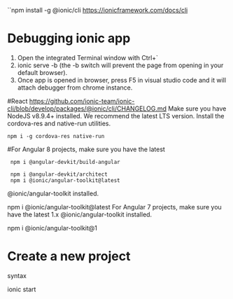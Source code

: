 ``npm install -g @ionic/cli
https://ionicframework.com/docs/cli

# Debugging ionic app

1) Open the integrated Terminal window with Ctrl+` 
2) ionic serve -b (the -b switch will prevent the page from opening in your default browser).
3) Once app is opened in browser, press F5 in visual studio code and it will attach debugger from chrome instance.



#React
https://github.com/ionic-team/ionic-cli/blob/develop/packages/@ionic/cli/CHANGELOG.md
Make sure you have NodeJS v8.9.4+ installed. We recommend the latest LTS version.
Install the cordova-res and native-run utilities.
```
npm i -g cordova-res native-run
```

#For Angular 8 projects, make sure you have the latest 
```
 npm i @angular-devkit/build-angular
  
 npm i @angular-devkit/architect
 npm i @ionic/angular-toolkit@latest

```

@ionic/angular-toolkit installed.

npm i @ionic/angular-toolkit@latest
For Angular 7 projects, make sure you have the latest 1.x @ionic/angular-toolkit installed.

npm i @ionic/angular-toolkit@1


# Create a new project

syntax


ionic start <name> <template> [options]

```
ionic start
ionic start --list
ionic start myApp
ionic start myApp blank
ionic start myApp tabs --cordova
ionic start myApp tabs --capacitor
ionic start myApp super --type=ionic-angular
ionic start myApp blank --type=ionic1
ionic start cordovaApp tabs --cordova
ionic start "My App" blank
```


# Nestjs Install

```
npm install -g @nestjs/cli


```
https://docs.nestjs.com/cli/overview

Starting New project

```
$ nest new my-nest-project
$ cd my-nest-project
$ npm run start:dev

```

ionic is built on top of Node.js, Node.js a Javascript command runner, which can be downloaded nodejs.org

NPM is the package manager built on top node. Most of the ionic tools are deployed as npm packages it's installed with Node. 
You will need Git, a powerful and flexible source control system and its related tools. 

NVM : Its an elegant set of shell script functions to enable the most flexible use of Node imaginable. The primary purpose of NVM is to enable these to install and switch between multiple versions of node and npm instantly. 
e.g
If you have multiple projects some required Node 8,  but another that requires NOde 4. So its easy to both installed, yet still independent from one another. Another most important features of nvm revolve around root or administrator access.
```

nvm install lts  /* latest version of node. */

nvm ls  /* list all the version of node */

```

Installing ionic  cli.

```
npm -g install ionic@rc

```

Setup git locally 

```
git config --global --list

git init  /* A get new repo will be initialize for the project.

git add . /* add all of the project files newly created/changes to repo
git commit -m"Add enm" /* commit the changes to change set

```

git add -A 

This tells git to stage or add everythings in the dirctory to  new change set

git commit -m "Initial commit" --no-gpg-sign

commits the entire change set to my repo locally


this command lists all of your global Git settings, mostly internal things that control how Git works. User.name and user.email are critical. Without them you cant commit. If its not correct you can correct by using following command.
```
git config --global user.name "Shaikh sirajuddin"

git config --global user.email "sirajuddins@lumeris.com"
```

Cordova installing

This tool will crop and resize JPEG and PNG source images to generate images for modern iOS and Android devices. It will also register the generated images in config.xml so that Cordova projects are updated accordingly.

```
npm install -g cordova-res

```

native-run

```
npm install -g native-run

```


ionic info

this command is used to get the information about ionic framework

ionic docs 
to open online documentation url

ionic help 

get all the command related notes


Create a new project

```
ionic start [<name>] [<template>][options]


```
name : The name of your project directory
template: The starter template to use (e.g. blank, tabs use --list to see all)

Steps to start new project

1) ionic start
2) Project name: my-first-app
3) Framework: Angular
4) Strater tempate: tutotrial

To open the current project from command promt.

code .

this ask VS code to opent in the current folder.

ionic.config.json

It contains the name of the application , project type

package.json

Its contain the project name, scripts command e.g npm run clean

```
npm install -E rxjs 

/* this comman ties the npm package to an explicit version.

tsconfig.json and tslint.json

controls various aspects of compiling the TypeScript from Ionic into Javascript and also linting or checking TypeScript for various rules violations. 

To Run from command

```
ionic serve 

/*This will make project to build and then open your system's default broswer to Ionic's local web server */

To get the list of ionic project

```
ionic start --list

```


Blank Template Project

```
ionic start ps-blank blank --no-git --no-link

ionic start ps-tabs tabs --no-git --no-link --type angular

ionic serve /* to run the application */

ionic start ps-sidemenu sidemenu --type angular --no-git --no-link --no-deps

/* no-deps asking ionic not to bother running npm install for us

/* It specifying the no-git and no-link options */
```

# ionic serve

its the simplest command which reload the application when we save the changes.

```
ionic serve [option]
ionic serve --help

```

# ionic lab
It allow quick representation how your app will look on both iOS and Android devices without firing up an emulator. 

```
my-first-project\iconic s -l -b

where s =serve
-l = --lab
-b = --no-open


my-first-project\iconic s -l -b --lab-host 192.168.15.4 --address 192.168.15.4
```

ionic generate --help

ionic generate <type> <name> [options]

Inputs :
 		type  : The type generator(e.g. page, component, service, module; 			use --list to see all)

		name : The of the component being generated
Option:

 	--list, -l    : list available generators
	--dry-run, -d : Run generate without making any file changes
	--force, -f   :Force overwriting of files
Exmaples

```


ionic generate
ionic generate --list
ionic generate -d
ionic generate page
ionic generate page contact
ionic generate component pages/contact/form
ionic generate component form --change-detection OnPuch
ionic generate directive ripple --skip-import
ionic generate s services/api/user

``` 

To run the ionic from command prompt
```
Set-ExecutionPolicy RemoteSigned -Scope CurrentUser
```

# Generating page

```
ionic g pg Game --flat --styleext cc --spec false --route-path game --prefix app --dry-run

/* The "dryRun" flag means no changes were made.

 ionic g pg Game

ionic g e WordTypes

ionic g i IWord

ionic g s Word --spec false --flat false

where flat to false  this causes CLI to create folder anyway

ionic g m components

ionic g c randomWord --inline-style --inline-template --dry-run
ionic g c randomWord --spec false --inline-style --inline-template --export

```

To Install SASS

* Run npm install node-sass
* npm install --save-dev --unsafe-perm node-sass

ng add @angular/material
